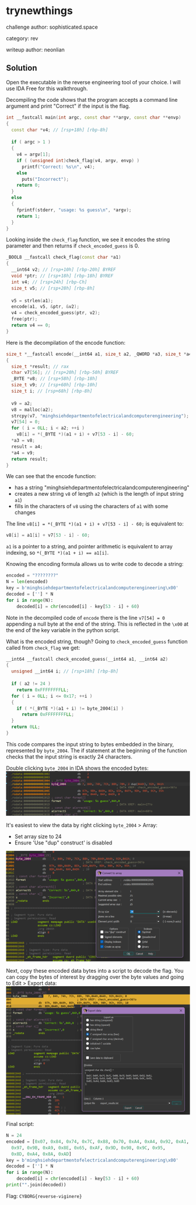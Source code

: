 # trynewthings

challenge author: sophisticated.space

category: rev

writeup author: neonlian

## Solution

Open the executable in the reverse engineering tool of your choice. I will use IDA Free for this walkthrough.

Decompiling the code shows that the program accepts a command line argument and print "Correct" if the input is the flag.
```c++
int __fastcall main(int argc, const char **argv, const char **envp)
{
  const char *v4; // [rsp+18h] [rbp-8h]

  if ( argc > 1 )
  {
    v4 = argv[1];
    if ( (unsigned int)check_flag(v4, argv, envp) )
      printf("Correct: %s\n", v4);
    else
      puts("Incorrect");
    return 0;
  }
  else
  {
    fprintf(stderr, "usage: %s guess\n", *argv);
    return 1;
  }
}
```

Looking inside the `check_flag` function, we see it encodes the string parameter and then returns if `check_encoded_guess` is 0.
```c++
_BOOL8 __fastcall check_flag(const char *a1)
{
  __int64 v2; // [rsp+10h] [rbp-20h] BYREF
  void *ptr; // [rsp+18h] [rbp-18h] BYREF
  int v4; // [rsp+24h] [rbp-Ch]
  size_t v5; // [rsp+28h] [rbp-8h]

  v5 = strlen(a1);
  encode(a1, v5, &ptr, &v2);
  v4 = check_encoded_guess(ptr, v2);
  free(ptr);
  return v4 == 0;
}
```

Here is the decompilation of the encode function:
```c++
size_t *__fastcall encode(__int64 a1, size_t a2, _QWORD *a3, size_t *a4)
{
  size_t *result; // rax
  char v7[56]; // [rsp+20h] [rbp-50h] BYREF
  _BYTE *v8; // [rsp+58h] [rbp-18h]
  size_t v9; // [rsp+60h] [rbp-10h]
  size_t i; // [rsp+68h] [rbp-8h]

  v9 = a2;
  v8 = malloc(a2);
  strcpy(v7, "minghsiehdepartmentofelectricalandcomputerengineering");
  v7[54] = 0;
  for ( i = 0LL; i < a2; ++i )
    v8[i] = *(_BYTE *)(a1 + i) + v7[53 - i] - 60;
  *a3 = v8;
  result = a4;
  *a4 = v9;
  return result;
}
```

We can see that the encode function:
* has a string "minghsiehdepartmentofelectricalandcomputerengineering"
* creates a new string `v8` of length `a2` (which is the length of input string `a1`)
* fills in the characters of `v8` using the characters of `a1` with some changes

The line `v8[i] = *(_BYTE *)(a1 + i) + v7[53 - i] - 60;` is equivalent to:
```c++
v8[i] = a1[i] + v7[53 - i] - 60;
```
`a1` is a pointer to a string, and pointer arithmetic is equivalent to array indexing, so `*(_BYTE *)(a1 + i) == a1[i]`.

Knowing the encoding formula allows us to write code to decode a string:
```python
encoded = "????????"
N = len(encoded)
key = b'minghsiehdepartmentofelectricalandcomputerengineering\x00'
decoded = [''] * N
for i in range(N):
    decoded[i] = chr(encoded[i] - key[53 - i] + 60)
```
Note in the decompiled code of `encode` there is the line `v7[54] = 0` appending a null byte at the end of the string. This is reflected in the `\x00` at the end of the key variable in the python script.

What is the encoded string, though? Going to `check_encoded_guess` function called from `check_flag` we get:
```c++
__int64 __fastcall check_encoded_guess(__int64 a1, __int64 a2)
{
  unsigned __int64 i; // [rsp+18h] [rbp-8h]

  if ( a2 != 24 )
    return 0xFFFFFFFFLL;
  for ( i = 0LL; i <= 0x17; ++i )
  {
    if ( *(_BYTE *)(a1 + i) != byte_2004[i] )
      return 0xFFFFFFFFLL;
  }
  return 0LL;
}
```

This code compares the input string to bytes embedded in the binary, represented by `byte_2004`. The if statement at the beginning
of the function checks that the input string is exactly 24 characters. 

Double clicking `byte_2004` in IDA shows the encoded bytes:
![Screenshot 1](ida1.png)

It's easiest to view the data by right clicking `byte_2004` > Array:
* Set array size to 24
* Ensure 'Use "dup" construct' is disabled

![Screenshot 2](ida2.png)

Next, copy these encoded data bytes into a script to decode the flag. You can copy the bytes of interest by dragging over the byte values and going to Edit > Export data:
![Screenshot 3](ida3.png)

Final script:
```python
N = 24
encoded = [0x07, 0x84, 0x74, 0x7C, 0x88, 0x70, 0xA4, 0xA4, 0x92, 0xA1, 
  0x97, 0x9B, 0xA9, 0x8E, 0x65, 0xAF, 0x9D, 0x98, 0x9C, 0x95, 
  0x8D, 0xA4, 0x8A, 0xAD]
key = b'minghsiehdepartmentofelectricalandcomputerengineering\x00'
decoded = [''] * N
for i in range(N):
    decoded[i] = chr(encoded[i] - key[53 - i] + 60)
print("".join(decoded))
```

Flag:
`CYBORG{reverse-viginere}`
